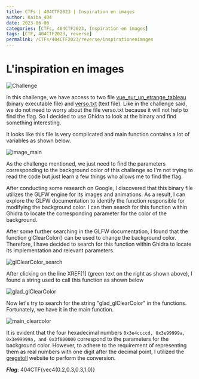 ```yaml
---
title: CTFs | 404CTF2023 | Inspiration en images
author: Kaiba_404
date: 2023-06-06
categories: [CTFs, 404CTF2023, Inspiration en images]
tags: [CTF, 404CTF2023, reverse]
permalink: /CTFs/404CTF2023/reverse/inspirationenimages
---
```


# L'inspiration en images

![Challenge](https://github.com/CongKhaiNGUYEN/CTF/assets/61443497/f7e51a54-9246-4608-8cfb-14e7f79d21de)

In this challenge, we have access to two file [vue_sur_un_etrange_tableau](https://github.com/CongKhaiNGUYEN/congkhainguyen.github.io/tree/main/_posts/CTFs/404CTF2023/reverse/files/vue_sur_un_etrange_tableau)  (binary executable file) and [verso.txt](https://github.com/CongKhaiNGUYEN/congkhainguyen.github.io/tree/main/_posts/CTFs/404CTF2023/reverse/files/verso.txt) (text file).  Like in the challenge said, we do not need to worry about the file verso.txt because it will not help to find the flag. So I decided to use Ghidra to look at the binary and find something interesting.


It looks like this file is very complicated and main function contains a lot of variables as shown below.

![image_main](https://github.com/CongKhaiNGUYEN/CTF/assets/61443497/c50209bc-bfb7-4a47-a2e5-dfeb70ec0a0a)

As the challenge mentioned, we just need to find the parameters corresponding to the background color of this challenge so I'm not trying to read the code but just learn a few things who allows me to find the flag. 

After conducting some research on Google, I discovered that this binary file utilizes the GLFW engine for its images and animations. As a result, I can explore the GLFW documentation to identify the function responsible for modifying the background color. I can then search for this function within Ghidra to locate the corresponding parameter for the color of the background.

After some further searching in the GLFW documentation, I found that the function glClearColor() can be used to change the background color. Therefore, I have decided to search for this function within Ghidra to locate its implementation and relevant parameters.

![glClearColor_search](https://github.com/CongKhaiNGUYEN/CTF/assets/61443497/f2d770da-3705-4459-9432-f1fc9963fbeb)

After clicking on the line XREF[1] (green text on the right as shown above), I found a string used to call this function as shown below

![glad_glClearColor](https://github.com/CongKhaiNGUYEN/CTF/assets/61443497/e4a51237-3242-48b9-9e3a-c687e13a279a)

Now let's try to search for the string "glad_glClearColor" in the functions. Fortunately, we have it in the main function.

![main_clearcolor](https://github.com/CongKhaiNGUYEN/CTF/assets/61443497/4c66c7d4-2639-4ac1-b34f-b1d40fbc7794)

It is evident that the four hexadecimal numbers `0x3e4ccccd, 0x3e99999a, 0x3e99999a, and 0x3f800000` correspond to the parameters for the background color. However, to adhere to the requirement of representing them as real numbers with one digit after the decimal point, I utilized the [gregstoll](https://gregstoll.com/~gregstoll/floattohex/) website to perform the conversion.

***Flag***: 404CTF{vec4(0.2,0.3,0.3,1.0)}

